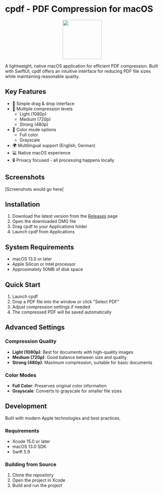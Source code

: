 # cpdf - PDF Compression for macOS

<p align="center">
  <img src="Assets/AppIcon.png" width="128" height="128">
</p>

A lightweight, native macOS application for efficient PDF compression. Built with SwiftUI, cpdf offers an intuitive interface for reducing PDF file sizes while maintaining reasonable quality.

## Key Features

- 🎯 Simple drag & drop interface
- 🔧 Multiple compression levels
  - Light (1080p)
  - Medium (720p)
  - Strong (480p)
- 🎨 Color mode options
  - Full color
  - Grayscale
- 🌍 Multilingual support (English, German)
- 💻 Native macOS experience
- 🔒 Privacy focused - all processing happens locally

## Screenshots

[Screenshots would go here]

## Installation

1. Download the latest version from the [Releases](https://github.com/JulB3y/cpdf/releases) page
2. Open the downloaded DMG file
3. Drag cpdf to your Applications folder
4. Launch cpdf from Applications

## System Requirements

- macOS 13.0 or later
- Apple Silicon or Intel processor
- Approximately 50MB of disk space

## Quick Start

1. Launch cpdf
2. Drop a PDF file into the window or click "Select PDF"
3. Adjust compression settings if needed
4. The compressed PDF will be saved automatically

## Advanced Settings

### Compression Quality
- **Light (1080p)**: Best for documents with high-quality images
- **Medium (720p)**: Good balance between size and quality
- **Strong (480p)**: Maximum compression, suitable for basic documents

### Color Modes
- **Full Color**: Preserves original color information
- **Grayscale**: Converts to grayscale for smaller file sizes

## Development

Built with modern Apple technologies and best practices.

### Requirements

- Xcode 15.0 or later
- macOS 13.0 SDK
- Swift 5.9

### Building from Source
1. Clone the repository
2. Open the project in Xcode
3. Build and run the project
